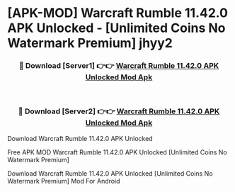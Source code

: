 # [APK-MOD] Warcraft Rumble 11.42.0 APK Unlocked - [Unlimited Coins No Watermark Premium] jhyy2



<div align="center">
<h3>🔴 Download [Server1] 👉👉 <a href="https://momento.my/?title=Warcraft_Rumble_11.42.0_APK_Unlocked">Warcraft Rumble 11.42.0 APK Unlocked Mod Apk</a></h3><br>

<h3>🔴 Download [Server2] 👉👉 <a href="https://momento.my/?title=Warcraft_Rumble_11.42.0_APK_Unlocked">Warcraft Rumble 11.42.0 APK Unlocked Mod Apk</a></h3>
</div>



Download Warcraft Rumble 11.42.0 APK Unlocked 

Free APK MOD Warcraft Rumble 11.42.0 APK Unlocked [Unlimited Coins No Watermark Premium]

Download Warcraft Rumble 11.42.0 APK Unlocked [Unlimited Coins No Watermark Premium] Mod For Android
